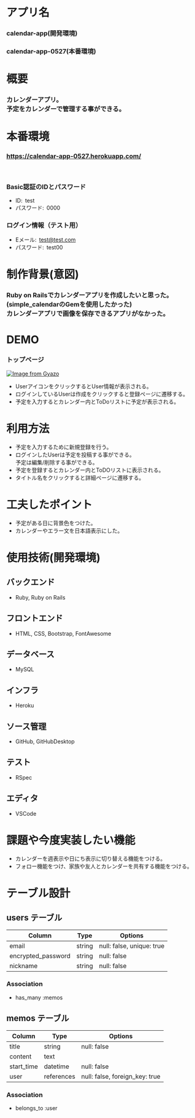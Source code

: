 # アプリ名

### calendar-app(開発環境)
### calendar-app-0527(本番環境)

# 概要

### カレンダーアプリ。<br>予定をカレンダーで管理する事ができる。

# 本番環境

### https://calendar-app-0527.herokuapp.com/
<br>

### Basic認証のIDとパスワード

- ID:&ensp;test
- パスワード:&ensp;0000

### ログイン情報（テスト用）

- Eメール:&ensp;test@test.com
- パスワード:&ensp;test00


# 制作背景(意図)
### Ruby on Railsでカレンダーアプリを作成したいと思った。(simple_calendarのGemを使用したかった)<br>カレンダーアプリで画像を保存できるアプリがなかった。

# DEMO
### トップページ
[![Image from Gyazo](https://i.gyazo.com/47c17e301fdef72204c39d2d7bba5330.jpg)](https://gyazo.com/47c17e301fdef72204c39d2d7bba5330)
- UserアイコンをクリックするとUser情報が表示される。
- ログインしているUserは作成をクリックすると登録ページに遷移する。
- 予定を入力するとカレンダー内とToDoリストに予定が表示される。

# 利用方法
- 予定を入力するために新規登録を行う。
- ログインしたUserは予定を投稿する事ができる。<br>予定は編集/削除する事ができる。
- 予定を登録するとカレンダー内とToDOリストに表示される。
- タイトル名をクリックすると詳細ページに遷移する。
# 工夫したポイント
- 予定がある日に背景色をつけた。
- カレンダーやエラー文を日本語表示にした。

# 使用技術(開発環境)

## バックエンド
- Ruby, Ruby on Rails

## フロントエンド
- HTML, CSS, Bootstrap, FontAwesome

## データベース
- MySQL
## インフラ
- Heroku
## ソース管理
- GitHub, GitHubDesktop
## テスト
- RSpec
## エディタ
- VSCode
# 課題や今度実装したい機能
- カレンダーを週表示や日にち表示に切り替える機能をつける。
- フォロー機能をつけ、家族や友人とカレンダーを共有する機能をつける。
# テーブル設計

## users テーブル

| Column             | Type   | Options                   |
| -------------------| ------ | ------------------------- |
| email              | string | null: false, unique: true |
| encrypted_password | string | null: false               |
| nickname           | string | null: false               |

### Association

- has_many :memos


## memos テーブル

| Column                 | Type       | Options                        |
| ---------------------- | ---------- | ------------------------------ |
| title                  | string     | null: false                    |
| content                | text       |                                |
| start_time             | datetime   | null: false                    |
| user                   | references | null: false, foreign_key: true |

### Association

- belongs_to :user